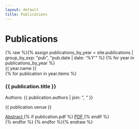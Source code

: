 ```yaml
---
layout: default
title: Publications
---
```


# Publications

<div class="publications-timeline">
{% raw %}{% assign publications_by_year = site.publications | group_by_exp: "pub", "pub.date | date: '%Y'" %}
{% for year in publications_by_year %}
  <div class="year-marker">{{ year.name }}</div>
  {% for publication in year.items %}
  <div class="publication-item" data-date="{{ publication.date | date: '%B %Y' }}">
    <h3>{{ publication.title }}</h3>
    <p>Authors: {{ publication.authors | join: ", " }}</p>
    <p>{{ publication.venue }}</p>
    <div class="paper-actions">
      <a href="{{ publication.url }}" class="action-button abstract-button">
        <i class="fas fa-book-open"></i> Abstract
      </a>
      {% if publication.pdf %}
      <a href="{{ publication.pdf }}" class="action-button pdf-button">
        <i class="fas fa-file-pdf"></i> PDF
      </a>
      {% endif %}
    </div>
  </div>
  {% endfor %}
{% endfor %}{% endraw %}
</div> 